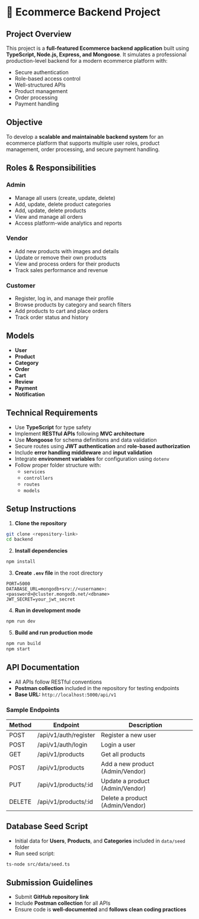 # 🛒 Ecommerce Backend Project

## **Project Overview**
This project is a **full-featured Ecommerce backend application** built using **TypeScript, Node.js, Express, and Mongoose**. It simulates a professional production-level backend for a modern ecommerce platform with:

- Secure authentication
- Role-based access control
- Well-structured APIs
- Product management
- Order processing
- Payment handling

## **Objective**
To develop a **scalable and maintainable backend system** for an ecommerce platform that supports multiple user roles, product management, order processing, and secure payment handling.

## **Roles & Responsibilities**

### **Admin**
- Manage all users (create, update, delete)
- Add, update, delete product categories
- Add, update, delete products
- View and manage all orders
- Access platform-wide analytics and reports

### **Vendor**
- Add new products with images and details
- Update or remove their own products
- View and process orders for their products
- Track sales performance and revenue

### **Customer**
- Register, log in, and manage their profile
- Browse products by category and search filters
- Add products to cart and place orders
- Track order status and history

## **Models**
- **User**
- **Product**
- **Category**
- **Order**
- **Cart**
- **Review**
- **Payment**
- **Notification**

## **Technical Requirements**
- Use **TypeScript** for type safety
- Implement **RESTful APIs** following **MVC architecture**
- Use **Mongoose** for schema definitions and data validation
- Secure routes using **JWT authentication** and **role-based authorization**
- Include **error handling middleware** and **input validation**
- Integrate **environment variables** for configuration using `dotenv`
- Follow proper folder structure with:
  - `services`
  - `controllers`
  - `routes`
  - `models`

## **Setup Instructions**

1. **Clone the repository**
```bash
git clone <repository-link>
cd backend
```

2. **Install dependencies**
```bash
npm install
```

3. **Create `.env` file** in the root directory
```
PORT=5000
DATABASE_URL=mongodb+srv://<username>:<password>@cluster.mongodb.net/<dbname>
JWT_SECRET=your_jwt_secret
```

4. **Run in development mode**
```bash
npm run dev
```

5. **Build and run production mode**
```bash
npm run build
npm start
```

## **API Documentation**
- All APIs follow RESTful conventions
- **Postman collection** included in the repository for testing endpoints
- **Base URL:** `http://localhost:5000/api/v1`

### **Sample Endpoints**
| Method | Endpoint                | Description                        |
|--------|------------------------|------------------------------------|
| POST   | /api/v1/auth/register   | Register a new user                |
| POST   | /api/v1/auth/login      | Login a user                        |
| GET    | /api/v1/products        | Get all products                    |
| POST   | /api/v1/products        | Add a new product (Admin/Vendor)   |
| PUT    | /api/v1/products/:id    | Update a product (Admin/Vendor)    |
| DELETE | /api/v1/products/:id    | Delete a product (Admin/Vendor)    |

## **Database Seed Script**
- Initial data for **Users**, **Products**, and **Categories** included in `data/seed` folder
- Run seed script:
```bash
ts-node src/data/seed.ts
```

## **Submission Guidelines**
- Submit **GitHub repository link**
- Include **Postman collection** for all APIs
- Ensure code is **well-documented** and **follows clean coding practices**